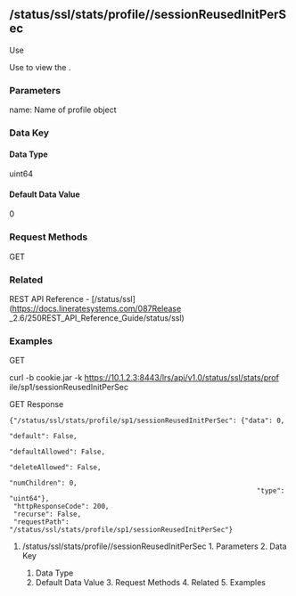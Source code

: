 ## /status/ssl/stats/profile/<name>/sessionReusedInitPerSec

Use

Use to view the .

### Parameters

name: Name of profile object

### Data Key

#### Data Type

uint64

#### Default Data Value

0

### Request Methods

GET

### Related

REST API Reference - [/status/ssl](https://docs.lineratesystems.com/087Release
_2.6/250REST_API_Reference_Guide/status/ssl)

### Examples

GET

curl -b cookie.jar -k https://10.1.2.3:8443/lrs/api/v1.0/status/ssl/stats/prof
ile/sp1/sessionReusedInitPerSec

GET Response

    
    {"/status/ssl/stats/profile/sp1/sessionReusedInitPerSec": {"data": 0,
                                                                  "default": False,
                                                                  "defaultAllowed": False,
                                                                  "deleteAllowed": False,
                                                                  "numChildren": 0,
                                                                  "type": "uint64"},
     "httpResponseCode": 200,
     "recurse": False,
     "requestPath": "/status/ssl/stats/profile/sp1/sessionReusedInitPerSec"}
    

  1. /status/ssl/stats/profile/<name>/sessionReusedInitPerSec
    1. Parameters
    2. Data Key
      1. Data Type
      2. Default Data Value
    3. Request Methods
    4. Related
    5. Examples

